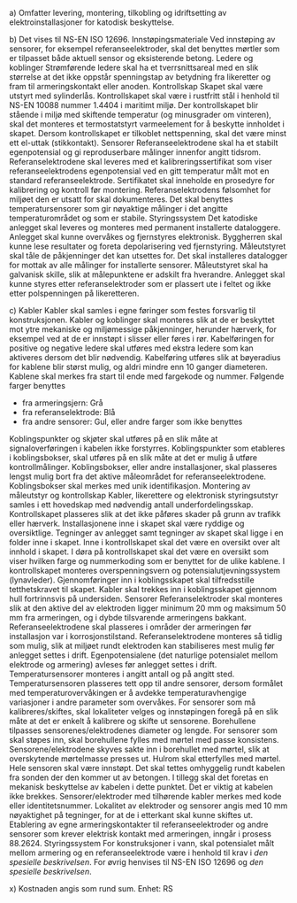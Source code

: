 a) Omfatter levering, montering, tilkobling og idriftsetting av elektroinstallasjoner for katodisk beskyttelse.

b) Det vises til NS-EN ISO 12696.
Innstøpingsmateriale
Ved innstøping av sensorer, for eksempel referanseelektroder, skal det benyttes mørtler som er tilpasset både aktuell sensor og eksisterende betong.
Ledere og koblinger
Strømførende ledere skal ha et tverrsnittsareal med en slik størrelse at det ikke oppstår spenningstap av betydning fra likeretter og fram til armeringskontakt eller anoden.
Kontrollskap
Skapet skal være utstyrt med sylinderlås.
Kontrollskapet skal være i rustfritt stål i henhold til NS-EN 10088 nummer 1.4404 i maritimt miljø.
Der kontrollskapet blir stående i miljø med skiftende temperatur (og minusgrader om vinteren), skal det monteres et termostatstyrt varmeelement for å beskytte innholdet i skapet.
Dersom kontrollskapet er tilkoblet nettspenning, skal det være minst ett el-uttak (stikkontakt).
Sensorer
Referanseelektrodene skal ha et stabilt egenpotensial og gi reproduserbare målinger innenfor angitt tidsrom. Referanselektrodene skal leveres med et kalibreringssertifikat som viser referanseelektrodens egenpotensial ved en gitt temperatur målt mot en standard referanseelektrode. Sertifikatet skal inneholde en prosedyre for kalibrering og kontroll før montering. Referanselektrodens følsomhet for miljøet den er utsatt for skal dokumenteres.
Det skal benyttes temperatursensorer som gir nøyaktige målinger i det angitte temperaturområdet og som er stabile.
Styringssystem
Det katodiske anlegget skal leveres og monteres med permanent installerte dataloggere. Anlegget skal kunne overvåkes og fjernstyres elektronisk. Byggherren skal kunne lese resultater og foreta depolarisering ved fjernstyring. Måleutstyret skal tåle de påkjenninger det kan utsettes for. Det skal installeres datalogger for mottak av alle målinger for installerte sensorer.
Måleutstyret skal ha galvanisk skille, slik at målepunktene er adskilt fra hverandre.
Anlegget skal kunne styres etter referanselektroder som er plassert ute i feltet og ikke etter polspenningen på likeretteren.

c) Kabler
Kabler skal samles i egne føringer som festes forsvarlig til konstruksjonen. Kabler og koblinger skal monteres slik at de er beskyttet mot ytre mekaniske og miljømessige påkjenninger, herunder hærverk, for eksempel ved at de er innstøpt i slisser eller føres i rør.
Kabelføringen for positive og negative ledere skal utføres med ekstra ledere som kan aktiveres dersom det blir nødvendig.
Kabelføring utføres slik at bøyeradius for kablene blir størst mulig, og aldri mindre enn 10 ganger diameteren.
Kablene skal merkes fra start til ende med fargekode og nummer. Følgende farger benyttes
-  fra armeringsjern:  Grå
-  fra referanselektrode:  Blå
-  fra andre sensorer:  Gul, eller andre farger som ikke benyttes

Koblingspunkter og skjøter skal utføres på en slik måte at signaloverføringen i kabelen ikke forstyrres.
Koblingspunkter som etableres i koblingsbokser, skal utføres på en slik måte at det er mulig å utføre kontrollmålinger. Koblingsbokser, eller andre installasjoner, skal plasseres lengst mulig bort fra det aktive måleområdet for referanseelektrodene.
Koblingsbokser skal merkes med unik identifikasjon.
Montering av måleutstyr og kontrollskap
Kabler, likerettere og elektronisk styringsutstyr samles i ett hovedskap med nødvendig antall underfordelingsskap.
Kontrollskapet plasseres slik at det ikke påføres skader på grunn av trafikk eller hærverk. Installasjonene inne i skapet skal være ryddige og oversiktlige. Tegninger av anlegget samt tegninger av skapet skal ligge i en folder inne i skapet.
Inne i kontrollskapet skal det være en oversikt over alt innhold i skapet. I døra på kontrollskapet skal det være en oversikt som viser hvilken farge og nummerkoding som er benyttet for de ulike kablene.
I kontrollskapet monteres overspenningsvern og potensialutjevningssystem (lynavleder).
Gjennomføringer inn i koblingsskapet skal tilfredsstille tetthetskravet til skapet. Kabler skal trekkes inn i koblingsskapet gjennom hull fortrinnsvis på undersiden.
Sensorer
Referanselektroder skal monteres slik at den aktive del av elektroden ligger minimum 20 mm og maksimum 50 mm fra armeringen, og i dybde tilsvarende armeringens bakkant.
Referanseelektrodene skal plasseres i områder der armeringen før installasjon var i korrosjonstilstand.
Referanselektrodene monteres så tidlig som mulig, slik at miljøet rundt elektroden kan stabiliseres mest mulig før anlegget settes i drift. Egenpotensialene (det naturlige potensialet mellom elektrode og armering) avleses før anlegget settes i drift.
Temperatursensorer monteres i angitt antall og på angitt sted. Temperatursensoren plasseres tett opp til andre sensorer, dersom formålet med temperaturovervåkingen er å avdekke temperaturavhengige variasjoner i andre parameter som overvåkes.
For sensorer som må kalibreres/skiftes, skal lokaliteter velges og innstøpingen foregå på en slik måte at det er enkelt å kalibrere og skifte ut sensorene.
Borehullene tilpasses sensorenes/elektrodenes diameter og lengde.  For sensorer som skal støpes inn, skal borehullene fylles med mørtel med passe konsistens. Sensorene/elektrodene skyves sakte inn i borehullet med mørtel, slik at overskytende mørtelmasse presses ut. Hulrom skal etterfylles med mørtel. Hele sensoren skal være innstøpt.
Det skal tettes omhyggelig rundt kabelen fra sonden der den kommer ut av betongen. I tillegg skal det foretas en mekanisk beskyttelse av kabelen i dette punktet. Det er viktig at kabelen ikke brekkes. Sensorer/elektroder med tilhørende kabler merkes med kode eller identitetsnummer.
Lokalitet av elektroder og sensorer angis med 10 mm nøyaktighet på tegninger, for at de i etterkant skal kunne skiftes ut.
Etablering av egne armeringskontakter til referanseelektroder og andre sensorer som krever elektrisk kontakt med armeringen, inngår i prosess 88.2624.
Styringssystem
For konstruksjoner i vann, skal potensialet målt mellom armering og en referanseelektrode være i henhold til krav i *den spesielle beskrivelsen*.
For øvrig henvises til NS-EN ISO 12696 og *den spesielle beskrivelsen*.

x) Kostnaden angis som rund sum. Enhet: RS

